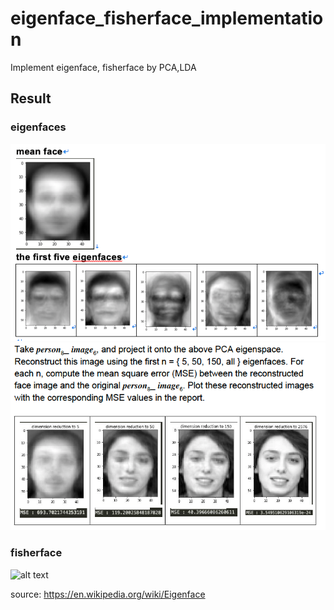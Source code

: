 # eigenface_fisherface_implementation
Implement eigenface, fisherface by PCA,LDA

## Result

### eigenfaces
![alt text](https://github.com/leduoyang/eigenface_fisherface_implementation/blob/master/pca_result1.png)
![alt text](https://github.com/leduoyang/eigenface_fisherface_implementation/blob/master/pca_result2.png)


### fisherface
![alt text](https://github.com/leduoyang/eigenface_fisherface_implementation/blob/master/lda_resultpng)


source:
https://en.wikipedia.org/wiki/Eigenface
